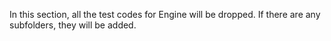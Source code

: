 In this section, all the test codes for Engine will be dropped. If there are any subfolders, they will be added.
